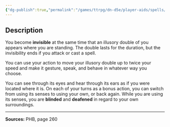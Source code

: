 ```yaml
---
{"dg-publish":true,"permalink":"/games/ttrpg/dn-d5e/player-aids/spells/level-5/mislead/","tags":["TTRPG/DND/5e","somatic","concentration","Spell"],"noteIcon":""}
---
```



## Description
You become **invisible** at the same time that an illusory double of you appears where you are standing.
The double lasts for the duration, but the invisibility ends if you attack or cast a spell.

You can use your action to move your illusory double up to twice your speed and make it gesture, speak, and behave in whatever way you choose.

You can see through its eyes and hear through its ears as if you were located where it is.
On each of your turns as a bonus action, you can switch from using its senses to using your own, or back again.
While you are using its senses, you are **blinded** and **deafened** in regard to your own surroundings.

---

**Sources:** PHB, page 260
